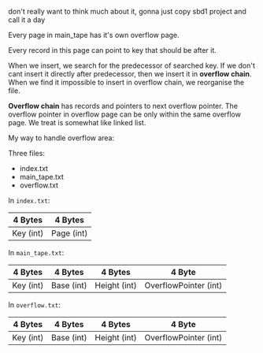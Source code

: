 don't really want to think much about it, gonna just copy sbd1 project
and call it a day


Every page in main_tape has it's own overflow page.

Every record in this page can point to key that should be after it.

When we insert, we search for the predecessor of searched key.
If we don't cant insert it directly after predecessor, then we insert it in **overflow chain**.
When we find it impossible to insert in overflow chain, we reorganise the file.

**Overflow chain** has records and pointers to next overflow pointer. The overflow pointer in overflow page can be only within the same overflow page. We treat is somewhat like linked list.


My way to handle overflow area:

Three files:
- index.txt
- main_tape.txt
- overflow.txt

In `index.txt`:

| 4 Bytes | 4 Bytes |
| :-: | :-: |
| Key (int) | Page (int) |

In `main_tape.txt`:

| 4 Bytes | 4 Bytes | 4 Bytes | 4 Byte |
| :-: | :-: | :-: | :-: |
| Key (int) | Base (int) | Height (int) | OverflowPointer (int) |

In `overflow.txt`:

| 4 Bytes | 4 Bytes | 4 Bytes | 4 Byte |
| :-: | :-: | :-: | :-: |
| Key (int) | Base (int) | Height (int) | OverflowPointer (int) |
